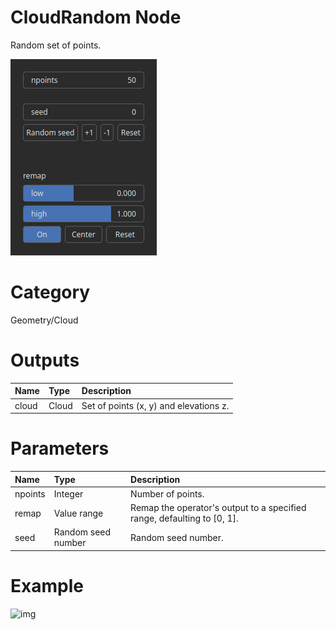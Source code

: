 
CloudRandom Node
================


Random set of points.



![img](../../images/nodes/CloudRandom_settings.png)


# Category


Geometry/Cloud
# Outputs

|Name|Type|Description|
| :--- | :--- | :--- |
|cloud|Cloud|Set of points (x, y) and elevations z.|

# Parameters

|Name|Type|Description|
| :--- | :--- | :--- |
|npoints|Integer|Number of points.|
|remap|Value range|Remap the operator's output to a specified range, defaulting to [0, 1].|
|seed|Random seed number|Random seed number.|

# Example


![img](../../images/nodes/CloudRandom.png)

